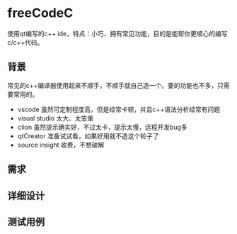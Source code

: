 # freeCodeC
使用qt编写的c++ ide，特点：小巧、拥有常见功能，目的是能帮你更顺心的编写c/c++代码。

## 背景
常见的c++编译器使用起来不顺手，不顺手就自己造一个。要的功能也不多，只需要常用的。
- vscode 虽然可定制程度高，但是经常卡顿，并且c++语法分析经常有问题
- visual studio 太大、太笨重
- clion 虽然提示确实好，不过太卡，提示太慢，远程开发bug多
- qtCreator 准备试试看，如果好用就不造这个轮子了
- source insight 收费，不想破解

## 需求

## 详细设计

## 测试用例
